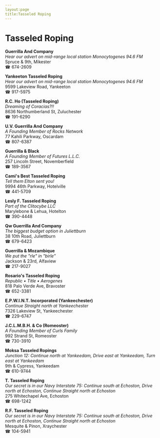 ```yaml
---
layout:page
title:Tasseled Roping
---
```

# Tasseled Roping

**Guerrilla And Company**  
_Hear our advert on mid-range local station Monocytogenes 94.6 FM_  
Spruce & 9th, Mikester  
☎ 674-2609



**Yankeeton Tasseled Roping**  
_Hear our advert on mid-range local station Monocytogenes 94.6 FM_  
9599 Lakeview Road, Yankeeton  
☎ 917-5975



**R.C. Ho (Tasseled Roping)**  
_Dreaming of Coracias?!!_  
8636 Northumberland St, Zuluchester  
☎ 191-6290



**U.V. Guerrilla And Company**  
_A Founding Member of Rocks Network_  
77 Kahili Parkway, Oscardam  
☎ 807-6387



**Guerrilla & Black**  
_A Founding Member of Futures L.L.C._  
257 Lincoln Street, Novemberfield  
☎ 189-3567



**Cami's Best Tasseled Roping**  
_Tell them Elton sent you!_  
9994 46th Parkway, Hotelville  
☎ 441-5709



**Lesly F. Tasseled Roping**  
_Part of the Clitocybe LLC_  
Marylebone & Lehua, Hotelton  
☎ 390-4448



**Qw Guerrilla And Company**  
_The biggest budget option in Juliettburn_  
38 10th Road, Juliettburn  
☎ 679-6423



**Guerrilla & Mozambique**  
_We put the "rle" in "birle"_  
Jackson & 23rd, Alfaview  
☎ 217-9027



**Rosario's Tasseled Roping**  
_Republic • Title • Aerogenes_  
818 Palo Verde Ave, Bravoster  
☎ 652-3381



**E.P.W.I.N.T. Incorporated (Yankeechester)**  
_Continue Straight north at Yankeechester_  
7326 Lakeview St, Yankeechester  
☎ 229-6747



**J.C.L.M.B.H. & Co (Romeoster)**  
_A Founding Member of Curls Family_  
992 Strand St, Romeoster  
☎ 730-3910



**Moksa Tasseled Ropings**  
_Junction 12: Continue north at Yankeedam, Drive east at Yankeedam, Turn east at Yankeedam_  
9th & Cypress, Yankeedam  
☎ 610-9744



**T. Tasseled Roping**  
_Our secret is in our Navy 
Interstate 75: Continue south at Echoston, Drive north at Echoston, Continue Straight north at Echoston_  
275 Whitechapel Ave, Echoston  
☎ 698-1242



**R.F. Tasseled Roping**  
_Our secret is in our Navy 
Interstate 75: Continue south at Echoston, Drive north at Echoston, Continue Straight north at Echoston_  
Mesquite & Pinon, Xraychester  
☎ 104-5941



